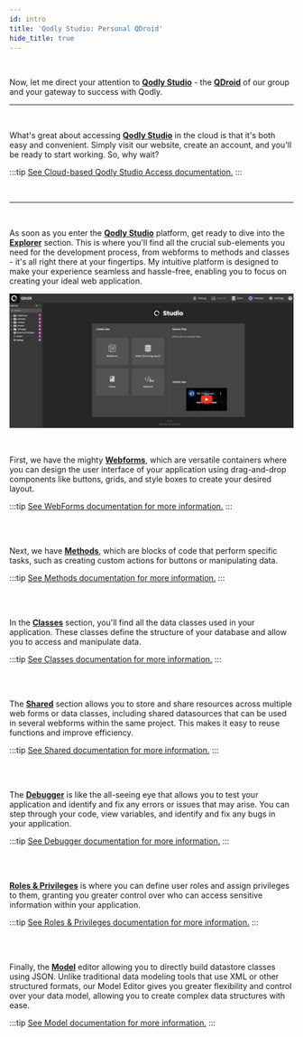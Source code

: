 ```yaml
---
id: intro
title: 'Qodly Studio: Personal QDroid'
hide_title: true
---
```


<br />

Now, let me direct your attention to [**Qodly Studio**](#) - the [**QDroid**](#) of our group and your gateway to success with Qodly.


---

<br />

What's great about accessing [**Qodly Studio**](#) in the cloud is that it's both easy and convenient. Simply visit our website, create an account, and you'll be ready to start working. So, why wait?

:::tip [See Cloud-based Qodly Studio Access documentation.](#)
:::

<br />

---

<br />

As soon as you enter the [**Qodly Studio**](#) platform, get ready to dive into the [**Explorer**](#) section. This is where you'll find all the crucial sub-elements you need for the development process, from webforms to methods and classes - it's all right there at your fingertips. My intuitive platform is designed to make your experience seamless and hassle-free, enabling you to focus on creating your ideal web application. 

![explorer](img/explorer.png)

<br />

First, we have the mighty [**Webforms**](#), which are versatile containers where you can design the user interface of your application using drag-and-drop components like buttons, grids, and style boxes to create your desired layout.

:::tip [See WebForms documentation for more information.](#)
:::

<br />
<br />

Next, we have [**Methods**](#), which are blocks of code that perform specific tasks, such as creating custom actions for buttons or manipulating data.

:::tip [See Methods documentation for more information.](#)
:::

<br />
<br />

In the [**Classes**](#) section, you'll find all the data classes used in your application. These classes define the structure of your database and allow you to access and manipulate data.

:::tip [See Classes documentation for more information.](#)
:::

<br />
<br />

The [**Shared**](#) section allows you to store and share resources across multiple web forms or data classes, including shared datasources that can be used in several webforms within the same project. This makes it easy to reuse functions and improve efficiency.

:::tip [See Shared documentation for more information.](#)
:::

<br />
<br />

The [**Debugger**](#) is like the all-seeing eye that allows you to test your application and identify and fix any errors or issues that may arise. You can step through your code, view variables, and identify and fix any bugs in your application.

:::tip [See Debugger documentation for more information.](#)
:::

<br />
<br />

[**Roles & Privileges**](#) is where you can define user roles and assign privileges to them, granting you greater control over who can access sensitive information within your application.

:::tip [See Roles & Privileges documentation for more information.](#)
:::

<br />
<br />

Finally, the [**Model**](#) editor allowing you to directly build datastore classes using JSON. Unlike traditional data modeling tools that use XML or other structured formats, our Model Editor gives you greater flexibility and control over your data model, allowing you to create complex data structures with ease. 

:::tip [See Model documentation for more information.](#)
:::